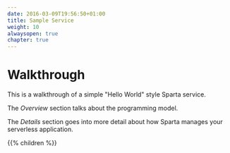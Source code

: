 ```yaml
---
date: 2016-03-09T19:56:50+01:00
title: Sample Service
weight: 10
alwaysopen: true
chapter: true
---
```


# Walkthrough

This is a walkthrough of a simple "Hello World" style Sparta service.

The _Overview_ section talks about the programming model.

The _Details_ section goes into more detail about how Sparta manages your serverless application.

{{% children  %}}
